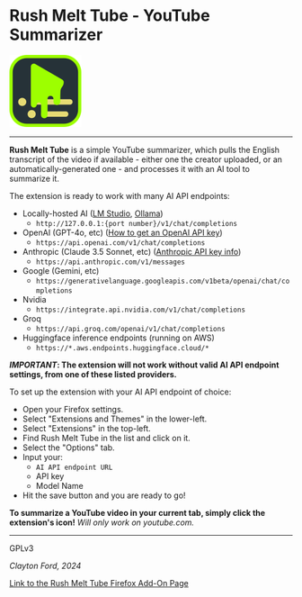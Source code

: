 # Rush Melt Tube - YouTube Summarizer
![](icons/icon-128.png)

---

**Rush Melt Tube** is a simple YouTube summarizer, which pulls the English transcript of the video if available - either one the creator uploaded, or an automatically-generated one - and processes it with an AI tool to summarize it.

The extension is ready to work with many AI API endpoints:
- Locally-hosted AI ([LM Studio](https://lmstudio.ai/), [Ollama](https://ollama.com/))
  - ```http://127.0.0.1:{port number}/v1/chat/completions```
- OpenAI (GPT-4o, etc) ([How to get an OpenAI API key](https://www.geeksforgeeks.org/how-to-get-your-own-openai-api-key/))
  - ```https://api.openai.com/v1/chat/completions```
- Anthropic (Claude 3.5 Sonnet, etc) ([Anthropic API key info](https://docs.anthropic.com/en/api/getting-started))
  - ```https://api.anthropic.com/v1/messages```
- Google (Gemini, etc)
  - ```https://generativelanguage.googleapis.com/v1beta/openai/chat/completions```
- Nvidia
  - ```https://integrate.api.nvidia.com/v1/chat/completions```
- Groq
  - ```https://api.groq.com/openai/v1/chat/completions```
- Huggingface inference endpoints (running on AWS)
  - ```https://*.aws.endpoints.huggingface.cloud/*```

***IMPORTANT*: The extension will not work without valid AI API endpoint settings, from one of these listed providers.**

To set up the extension with your AI API endpoint of choice:
- Open your Firefox settings.
- Select "Extensions and Themes" in the lower-left.
- Select "Extensions" in the top-left.
- Find Rush Melt Tube in the list and click on it.
- Select the "Options" tab.
- Input your:
  - ```AI API endpoint URL```
  - API key
  - Model Name
- Hit the save button and you are ready to go!

**To summarize a YouTube video in your current tab, simply click the extension's icon!** *Will only work on youtube.com.*

---
GPLv3

*Clayton Ford, 2024*

[Link to the Rush Melt Tube Firefox Add-On Page](https://addons.mozilla.org/en-US/firefox/addon/rush-melt-tube-yt-summarizer/)
